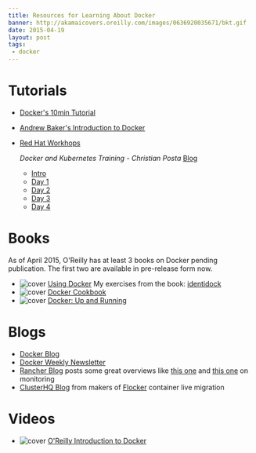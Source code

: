 ```yaml
---
title: Resources for Learning About Docker
banner: http://akamaicovers.oreilly.com/images/0636920035671/bkt.gif
date: 2015-04-19
layout: post
tags:
 - docker
---
```


# Tutorials #

- [Docker's 10min Tutorial](https://docker.com/tryit/)
- [Andrew Baker's Introduction to Docker](http://docker.atbaker.me/exercises/exercise_0.html)
- [Red Hat Workhops](https://github.com/RedHatWorkshops)

  *Docker and Kubernetes Training - Christian Posta* [Blog](http://blog.christianposta.com/kubernetes/3-day-docker-and-kubernetes-training/)

  - [Intro](http://redhatworkshops.github.io/slides/docker/generated/intro.html)
  - [Day 1](http://redhatworkshops.github.io/slides/docker/generated/day1.html)
  - [Day 2](http://redhatworkshops.github.io/slides/docker/generated/day2.html)
  - [Day 3](http://redhatworkshops.github.io/slides/docker/generated/day3.html)
  - [Day 4](http://redhatworkshops.github.io/slides/docker/generated/day4.html)

# Books #

As of April 2015, O'Reilly has at least 3 books on Docker pending publication. The first two are available in pre-release form now.

- ![cover](http://akamaicovers.oreilly.com/images/0636920035671/bkt.gif) [Using Docker](http://shop.oreilly.com/product/0636920035671.do)
  My exercises from the book: [identidock](https://github.com/dlbewley/identidock)
- ![cover](http://akamaicovers.oreilly.com/images/0636920036791/bkt.gif) [Docker Cookbook](http://shop.oreilly.com/product/0636920036791.do)
- ![cover](http://akamaicovers.oreilly.com/images/0636920036142/bkt.gif) [Docker: Up and Running](http://shop.oreilly.com/product/0636920036142.do)

# Blogs #

- [Docker Blog](https://blog.docker.com)
- [Docker Weekly Newsletter](https://blog.docker.com/docker-weekly-archives/)
- [Rancher Blog](http://rancher.com/blog/) posts some great overviews like [this one](http://rancher.com/comparing-monitoring-options-for-docker-deployments/) and [this one](http://rancher.com/docker-monitoring-continued-prometheus-and-sysdig/) on monitoring
- [ClusterHQ Blog](https://clusterhq.com/blog/) from makers of [Flocker](https://docs.clusterhq.com/en/latest/gettingstarted/) container live migration

# Videos #

- ![cover](http://akamaicovers.oreilly.com/images/0636920035732/thumb.gif) [O'Reilly Introduction to Docker](http://shop.oreilly.com/product/0636920035732.do)

